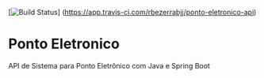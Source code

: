 [![Build Status](https://app.travis-ci.com/rbezerrabjj/ponto-eletronico-api.svg?branch=main)]
(https://app.travis-ci.com/rbezerrabjj/ponto-eletronico-api)
# Ponto Eletronico
API de Sistema para Ponto Eletrônico com Java e Spring Boot
